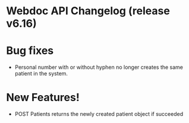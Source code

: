 # Webdoc API Changelog (release v6.16)
# Bug fixes
- Personal number with or without hyphen no longer creates the same patient in the system. 

# New Features!
  - POST Patients returns the newly created patient object if succeeded
